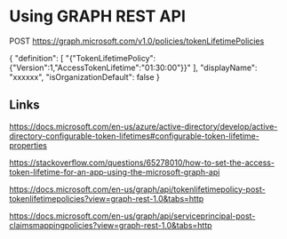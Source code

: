# Using GRAPH REST API

POST https://graph.microsoft.com/v1.0/policies/tokenLifetimePolicies

{
  "definition": [
    "{\"TokenLifetimePolicy\":{\"Version\":1,\"AccessTokenLifetime\":\"01:30:00\"}}"
  ],
  "displayName": "xxxxxx",
  "isOrganizationDefault": false
}

## Links

https://docs.microsoft.com/en-us/azure/active-directory/develop/active-directory-configurable-token-lifetimes#configurable-token-lifetime-properties

https://stackoverflow.com/questions/65278010/how-to-set-the-access-token-lifetime-for-an-app-using-the-microsoft-graph-api

https://docs.microsoft.com/en-us/graph/api/tokenlifetimepolicy-post-tokenlifetimepolicies?view=graph-rest-1.0&tabs=http

https://docs.microsoft.com/en-us/graph/api/serviceprincipal-post-claimsmappingpolicies?view=graph-rest-1.0&tabs=http
